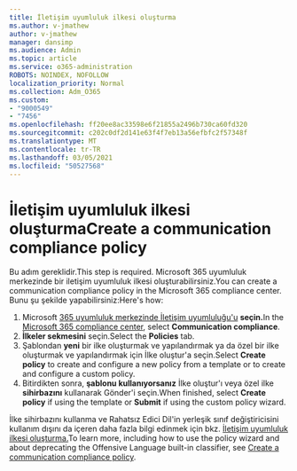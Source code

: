 ```yaml
---
title: İletişim uyumluluk ilkesi oluşturma
ms.author: v-jmathew
author: v-jmathew
manager: dansimp
ms.audience: Admin
ms.topic: article
ms.service: o365-administration
ROBOTS: NOINDEX, NOFOLLOW
localization_priority: Normal
ms.collection: Adm_O365
ms.custom:
- "9000549"
- "7456"
ms.openlocfilehash: ff20ee8ac33598e6f21855a2496b730ca60fd320
ms.sourcegitcommit: c202c0df2d141e63f4f7eb13a56efbfc2f57348f
ms.translationtype: MT
ms.contentlocale: tr-TR
ms.lasthandoff: 03/05/2021
ms.locfileid: "50527568"
---
```

# <a name="create-a-communication-compliance-policy"></a><span data-ttu-id="95060-102">İletişim uyumluluk ilkesi oluşturma</span><span class="sxs-lookup"><span data-stu-id="95060-102">Create a communication compliance policy</span></span>

<span data-ttu-id="95060-103">Bu adım gereklidir.</span><span class="sxs-lookup"><span data-stu-id="95060-103">This step is required.</span></span> <span data-ttu-id="95060-104">Microsoft 365 uyumluluk merkezinde bir iletişim uyumluluk ilkesi oluşturabilirsiniz.</span><span class="sxs-lookup"><span data-stu-id="95060-104">You can create a communication compliance policy in the Microsoft 365 compliance center.</span></span> <span data-ttu-id="95060-105">Bunu şu şekilde yapabilirsiniz:</span><span class="sxs-lookup"><span data-stu-id="95060-105">Here's how:</span></span>

1. <span data-ttu-id="95060-106">Microsoft [365 uyumluluk merkezinde İletişim uyumluluğu'u](https://go.microsoft.com/fwlink/?linkid=2130502) **seçin.**</span><span class="sxs-lookup"><span data-stu-id="95060-106">In the [Microsoft 365 compliance center](https://go.microsoft.com/fwlink/?linkid=2130502), select **Communication compliance**.</span></span>
2. <span data-ttu-id="95060-107">**İlkeler sekmesini** seçin.</span><span class="sxs-lookup"><span data-stu-id="95060-107">Select the **Policies** tab.</span></span>
3. <span data-ttu-id="95060-108">Şablondan **yeni** bir ilke oluşturmak ve yapılandırmak ya da özel bir ilke oluşturmak ve yapılandırmak için İlke oluştur'a seçin.</span><span class="sxs-lookup"><span data-stu-id="95060-108">Select **Create policy** to create and configure a new policy from a template or to create and configure a custom policy.</span></span>
4. <span data-ttu-id="95060-109">Bitirdikten sonra, **şablonu kullanıyorsanız** İlke oluştur'ı veya özel ilke **sihirbazını** kullanarak Gönder'i seçin.</span><span class="sxs-lookup"><span data-stu-id="95060-109">When finished, select **Create policy** if using the template or **Submit** if using the custom policy wizard.</span></span>

<span data-ttu-id="95060-110">İlke sihirbazını kullanma ve Rahatsız Edici Dil'in yerleşik sınıf değiştiricisini kullanım dışını da içeren daha fazla bilgi edinmek için bkz. [İletişim uyumluluk ilkesi oluşturma.](https://go.microsoft.com/fwlink/?linkid=2129079)</span><span class="sxs-lookup"><span data-stu-id="95060-110">To learn more, including how to use the policy wizard and about deprecating the Offensive Language built-in classifier, see [Create a communication compliance policy](https://go.microsoft.com/fwlink/?linkid=2129079).</span></span>
